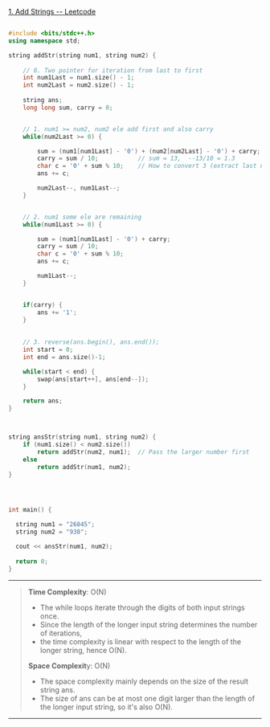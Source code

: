 
[1. Add Strings -- Leetcode](https://leetcode.com/problems/add-strings/description/)

```cpp

#include <bits/stdc++.h>
using namespace std;

string addStr(string num1, string num2) {
    
    // 0. Two pointer for iteration from last to first
    int num1Last = num1.size() - 1;
    int num2Last = num2.size() - 1;
    
    string ans;
    long long sum, carry = 0;


    // 1. num1 >= num2, num2 ele add first and also carry
    while(num2Last >= 0) {

        sum = (num1[num1Last] - '0') + (num2[num2Last] - '0') + carry;
        carry = sum / 10;           // sum = 13,  --13/10 = 1.3
        char c = '0' + sum % 10;    // How to convert 3 (extract last no from sum) into 3 to stored into ans?, sum % 10 (give the last no.) + '0' (add ASCII value -48 into sum % 10), Ex: '0' (48) + 3 (after the convert) = 51 means char '3'
        ans += c;

        num2Last--, num1Last--;
    }


    // 2. num1 some ele are remaining
    while(num1Last >= 0) {

        sum = (num1[num1Last] - '0') + carry;
        carry = sum / 10;           
        char c = '0' + sum % 10;    
        ans += c;

        num1Last--;       
    }


    if(carry) {
        ans += '1';
    }
    
    
    // 3. reverse(ans.begin(), ans.end());
    int start = 0;
    int end = ans.size()-1;

    while(start < end) {
        swap(ans[start++], ans[end--]);
    }

    return ans;
}



string ansStr(string num1, string num2) {
    if (num1.size() < num2.size())
        return addStr(num2, num1);  // Pass the larger number first
    else 
        return addStr(num1, num2);
}




int main() {

  string num1 = "26845";
  string num2 = "938";

  cout << ansStr(num1, num2);
 
  return 0;
}

```

--------------------------------------------------------------------------------------------------------
> **Time Complexity**: O(N)
> - The while loops iterate through the digits of both input strings once.
> - Since the length of the longer input string determines the number of iterations,
> - the time complexity is linear with respect to the length of the longer string, hence O(N).
>   
> **Space Complexit**y: O(N)
> - The space complexity mainly depends on the size of the result string ans.
> - The size of ans can be at most one digit larger than the length of the longer input string, so it's also O(N).
> 
--------------------------------------------------------------------------------------------------------
